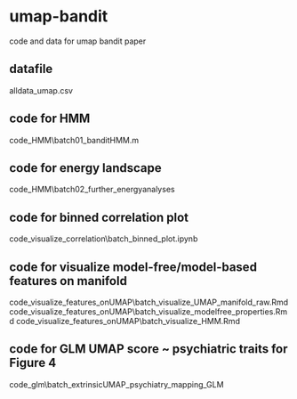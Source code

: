 # umap-bandit
code and data for umap bandit paper


## datafile
alldata_umap.csv 

## code for HMM
code_HMM\batch01_banditHMM.m

## code for energy landscape
code_HMM\batch02_further_energyanalyses

## code for binned correlation plot
code_visualize_correlation\batch_binned_plot.ipynb

## code for visualize model-free/model-based features on manifold
code_visualize_features_onUMAP\batch_visualize_UMAP_manifold_raw.Rmd
code_visualize_features_onUMAP\batch_visualize_modelfree_properties.Rmd
code_visualize_features_onUMAP\batch_visualize_HMM.Rmd

## code for GLM UMAP score ~ psychiatric traits for Figure 4
code_glm\batch_extrinsicUMAP_psychiatry_mapping_GLM
